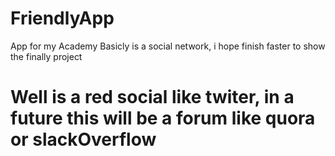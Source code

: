# FriendlyApp
App for my Academy
Basicly is a social network, i hope finish faster to show the finally project

# Well is a red social like twiter, in a future this will be a forum like quora or slackOverflow

